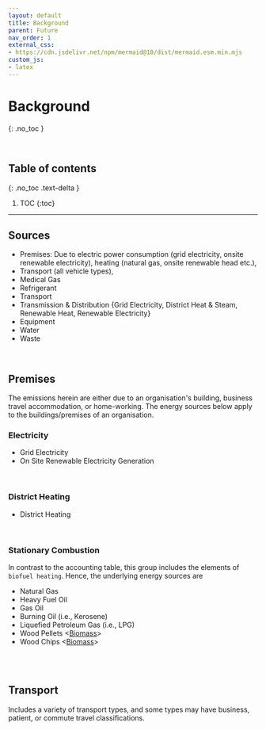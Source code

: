 ```yaml
---
layout: default
title: Background
parent: Future
nav_order: 1
external_css:
- https://cdn.jsdelivr.net/npm/mermaid@10/dist/mermaid.esm.min.mjs
custom_js:
- latex
---
```


# Background
{: .no_toc }

<br>

## Table of contents
{: .no_toc .text-delta }

1. TOC
{:toc}

---


## Sources

* Premises: Due to electric power consumption (grid electricity, onsite renewable electricity), heating (natural gas, onsite renewable head etc.), 
* Transport (all vehicle types),
* Medical Gas
* Refrigerant
* Transport
* Transmission & Distribution {Grid Electricity, District Heat & Steam, Renewable Heat, Renewable Electricity}
* Equipment
* Water
* Waste

<br>


## Premises

The emissions herein are either due to an organisation's building, business travel accommodation, or home-working.  The energy sources below apply to the buildings/premises of an organisation.

### Electricity

* Grid Electricity
* On Site Renewable Electricity Generation

<br>

### District Heating

* District Heating

<br>

### Stationary Combustion

In contrast to the accounting table, this group includes the elements of `biofuel heating`.  Hence, the underlying energy sources are

* Natural Gas <fuel gas>
* Heavy Fuel Oil <fuel oil>
* Gas Oil <fuel oil>
* Burning Oil (i.e., Kerosene) <fuel oil>
* Liquefied Petroleum Gas (i.e., LPG) <fuel gas>
* Wood Pellets <[Biomass](https://www.eia.gov/energyexplained/biomass/)>
* Wood Chips <[Biomass](https://www.eia.gov/energyexplained/biomass/)>

<br>
<br>

## Transport

Includes a variety of transport types, and some types may have business, patient, or commute travel classifications.







